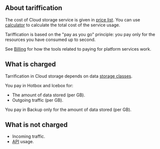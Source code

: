 ## About tariffication

The cost of Cloud storage service is given in [price list](https://cloud.vk.com/pricelist). You can use [calculator](https://cloud.vk.com/en/pricing) to calculate the total cost of the service usage.

Tariffication is based on the "pay as you go" principle: you pay only for the resources you have consumed up to second.

See [Billing](/en/additionals/billing) for how the tools related to paying for platform services work.

## What is charged

Tarrification in Cloud storage depends on data [storage classes](../instructions/change-storage-class/).

You pay in Hotbox and Icebox for:

- The amount of data stored (per GB).
- Outgoing traffic (per GB).

You pay in Backup only for the amount of data stored (per GB).

## What is not charged

- Incoming traffic.
- [API](../concepts/about-s3-api/) usage.
